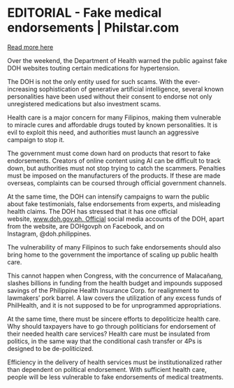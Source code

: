 # EDITORIAL - Fake medical endorsements | Philstar.com

[Read more here](https://www.philstar.com/opinion/2025/06/24/2452791/editorial-fake-medical-endorsements)

Over the weekend, the Department of Health warned the public against fake DOH websites touting certain medications for hypertension.

The DOH is not the only entity used for such scams. With the ever-increasing sophistication of generative artificial intelligence, several known personalities have been used without their consent to endorse not only unregistered medications but also investment scams.

Health care is a major concern for many Filipinos, making them vulnerable to miracle cures and affordable drugs touted by known personalities. It is evil to exploit this need, and authorities must launch an aggressive campaign to stop it.

The government must come down hard on products that resort to fake endorsements. Creators of online content using AI can be difficult to track down, but authorities must not stop trying to catch the scammers. Penalties must be imposed on the manufacturers of the products. If these are made overseas, complaints can be coursed through official government channels.

At the same time, the DOH can intensify campaigns to warn the public about fake testimonials, false endorsements from experts, and misleading health claims. The DOH has stressed that it has one official website, www.doh.gov.ph. Official social media accounts of the DOH, apart from the website, are DOHgovph on Facebook, and on Instagram, @doh.philippines.

The vulnerability of many Filipinos to such fake endorsements should also bring home to the government the importance of scaling up public health care.

This cannot happen when Congress, with the concurrence of Malacañang, slashes billions in funding from the health budget and impounds supposed savings of the Philippine Health Insurance Corp. for realignment to lawmakers’ pork barrel. A law covers the utilization of any excess funds of PhilHealth, and it is not supposed to be for unprogrammed appropriations.

At the same time, there must be sincere efforts to depoliticize health care. Why should taxpayers have to go through politicians for endorsement of their needed health care services? Health care must be insulated from politics, in the same way that the conditional cash transfer or 4Ps is designed to be de-politicized.

Efficiency in the delivery of health services must be institutionalized rather than dependent on political endorsement. With sufficient health care, people will be less vulnerable to fake endorsements of medical treatments.